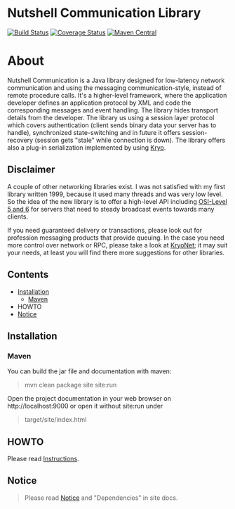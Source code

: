 Nutshell Communication Library
==============================

[![Build Status](https://travis-ci.org/olir/nutshell-communicate.png)](https://travis-ci.org/olir/nutshell-communicate/builds)
[![Coverage Status](https://coveralls.io/repos/olir/nutshell-communicate/badge.svg)](https://coveralls.io/r/olir/nutshell-communicate)
[![Maven Central](https://maven-badges.herokuapp.com/maven-central/de.serviceflow/nutshell-communicate/badge.png)](https://maven-badges.herokuapp.com/maven-central/de.serviceflow/nutshell-communicate)

# About

Nutshell Communication is a Java library designed for low-latency network communication and using the messaging communication-style, instead of remote procedure calls. It's a higher-level framework, where the application developer defines an application protocol by XML and code the corresponding messages and event handling. The library hides transport details from the developer. The library us using a session layer protocol which covers authentication (client sends binary data your server has to handle), synchronized state-switching and in future it offers session-recovery (session gets "stale" while connection is down). The library offers also a plug-in serialization implemented by using [Kryo](https://github.com/EsotericSoftware/kryo).

## Disclaimer

A couple of other networking libraries exist. I was not satisfied with my first library written 1999, because it used many threads and was very low level. 
So the idea of the new library is to offer a high-level API including [OSI-Level 5 and 6](http://en.wikipedia.org/wiki/OSI_model) for servers that 
need to steady broadcast events towards many clients. 

If you need guaranteed delivery or transactions, please look out for profession messaging products that provide queuing.
In the case you need more control over network or RPC, please take a look at [KryoNet](https://github.com/EsotericSoftware/kryonet); 
it may suit your needs, at least you will find there more suggestions for other libraries.

## Contents
* [Installation](#installation)
    * [Maven](#maven)
* HOWTO
* [Notice](#notice)

## Installation

### Maven

You can build the jar file and documentation with maven:

> mvn clean package site site:run

Open the project documentation in your web browser on http://localhost:9000 
or open it without site:run under

> target/site/index.html
 
## HOWTO

Please read [Instructions](src/site/markdown/instructions.md).
 
## Notice

> Please read [Notice](Notice.html) and "Dependencies" in site docs.
